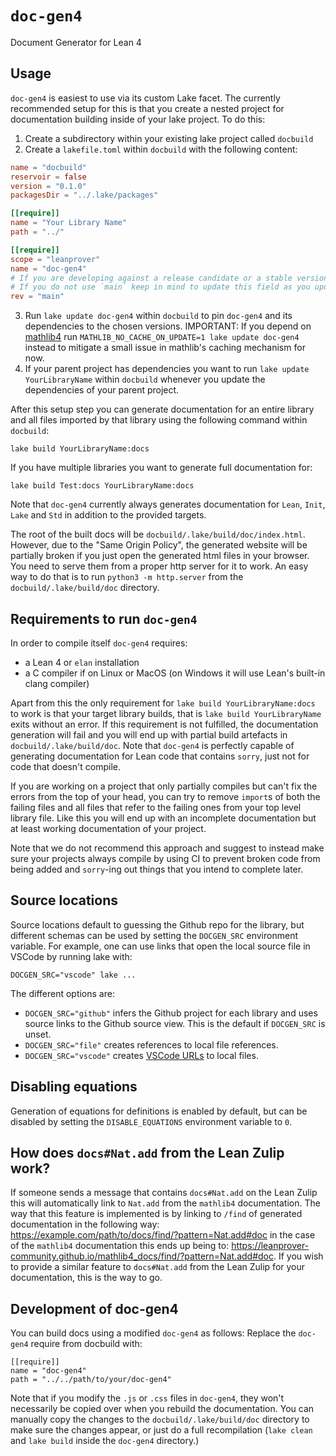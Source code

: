 # `doc-gen4`
Document Generator for Lean 4

## Usage
`doc-gen4` is easiest to use via its custom Lake facet. The currently recommended setup for
this is that you create a nested project for documentation building inside of your lake project.
To do this:
1. Create a subdirectory within your existing lake project called `docbuild`
2. Create a `lakefile.toml` within `docbuild` with the following content:
```toml
name = "docbuild"
reservoir = false
version = "0.1.0"
packagesDir = "../.lake/packages"

[[require]]
name = "Your Library Name"
path = "../"

[[require]]
scope = "leanprover"
name = "doc-gen4"
# If you are developing against a release candidate or a stable version `v4.x`, replace `main` below by `v4.x`.
# If you do not use `main` keep in mind to update this field as you update your Lean version.
rev = "main"
```
3. Run `lake update doc-gen4` within `docbuild` to pin `doc-gen4` and its dependencies to the chosen versions.
   IMPORTANT: If you depend on [mathlib4](https://github.com/leanprover-community/mathlib4) run
   `MATHLIB_NO_CACHE_ON_UPDATE=1 lake update doc-gen4` instead to mitigate a small issue in
   mathlib's caching mechanism for now.
4. If your parent project has dependencies you want to run `lake update YourLibraryName` within
  `docbuild` whenever you update the dependencies of your parent project.

After this setup step you can generate documentation for an entire library and all files imported
by that library using the following command within `docbuild`:
```
lake build YourLibraryName:docs
```
If you have multiple libraries you want to generate full documentation for:
```
lake build Test:docs YourLibraryName:docs
```

Note that `doc-gen4` currently always generates documentation for `Lean`, `Init`, `Lake` and `Std`
in addition to the provided targets.

The root of the built docs will be `docbuild/.lake/build/doc/index.html`.
However, due to the "Same Origin Policy", the generated website will be partially broken if you just
open the generated html files in your browser.  You need to serve them from a proper http server for
it to work. An easy way to do that is to run `python3 -m http.server` from the `docbuild/.lake/build/doc`
directory.

## Requirements to run `doc-gen4`
In order to compile itself `doc-gen4` requires:
- a Lean 4 or `elan` installation
- a C compiler if on Linux or MacOS (on Windows it will use Lean's built-in clang compiler)

Apart from this the only requirement for `lake build YourLibraryName:docs` to work is that your
target library builds, that is `lake build YourLibraryName` exits without an error. If this requirement
is not fulfilled, the documentation generation will fail and you will end up with
partial build artefacts in `docbuild/.lake/build/doc`. Note that `doc-gen4` is perfectly capable of
generating documentation for Lean code that contains `sorry`, just not for code
that doesn't compile.

If you are working on a project that only partially compiles but can't fix the
errors from the top of your head, you can try to remove `import`s of both the failing files
and all files that refer to the failing ones from your top level library file.
Like this you will end up with an incomplete documentation but at least working
documentation of your project.

Note that we do not recommend this approach and suggest to instead make sure your
projects always compile by using CI to prevent broken code from being added and `sorry`-ing
out things that you intend to complete later.

## Source locations

Source locations default to guessing the Github repo for the library, but different schemas can be used by setting the `DOCGEN_SRC` environment variable.  For
example, one can use links that open the local source file in VSCode by running lake with:
```
DOCGEN_SRC="vscode" lake ...
```

The different options are:

 * `DOCGEN_SRC="github"` infers the
   Github project for each library and uses source links to the Github source view.
   This is the default if `DOCGEN_SRC` is unset.
 * `DOCGEN_SRC="file"` creates references to local file references.
 * `DOCGEN_SRC="vscode"` creates [VSCode URLs](https://code.visualstudio.com/docs/editor/command-line#_opening-vs-code-with-urls) to local files.

## Disabling equations
Generation of equations for definitions is enabled by default, but can be disabled by setting the `DISABLE_EQUATIONS` environment variable to `0`.

## How does `docs#Nat.add` from the Lean Zulip work?
If someone sends a message that contains `docs#Nat.add` on the Lean Zulip this will
automatically link to `Nat.add` from the `mathlib4` documentation. The way that this
feature is implemented is by linking to `/find` of generated documentation in the following way:
<https://example.com/path/to/docs/find/?pattern=Nat.add#doc> in the case of the `mathlib4`
documentation this ends up being to: <https://leanprover-community.github.io/mathlib4_docs/find/?pattern=Nat.add#doc>.
If you wish to provide a similar feature to `docs#Nat.add` from the Lean Zulip for your documentation,
this is the way to go.

## Development of doc-gen4
You can build docs using a modified `doc-gen4` as follows:  Replace the `doc-gen4` require from
docbuild with:
```
[[require]]
name = "doc-gen4"
path = "../../path/to/your/doc-gen4"
```

Note that if you modify the `.js` or `.css` files in `doc-gen4`, they won't necessarily be copied over when
you rebuild the documentation.  You can manually copy the changes to the `docbuild/.lake/build/doc` directory to make
sure the changes appear, or just do a full recompilation (`lake clean` and `lake build` inside the `doc-gen4`
directory.)
